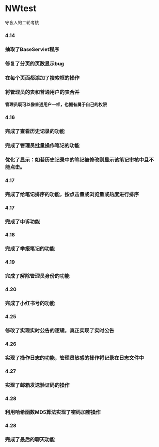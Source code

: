 # NWtest
守夜人的二轮考核
### 4.14
### 抽取了BaseServlet程序
### 修复了分页的页数显示bug
### 在每个页面都添加了搜索框的操作
### 将管理员的表和普通用户的表合并
#### 管理员既可以像普通用户一样，也拥有属于自己的权限
### 4.16
### 完成了查看历史记录的功能
### 完成了管理员批量操作笔记的功能
### 优化了显示：如若历史记录中的笔记被修改则显示该笔记审核中且不能点击。
### 4.17
### 完成了给笔记排序的功能，按点击量或浏览量或热度进行排序
### 4.17
### 完成了申诉功能
### 4.18
### 完成了举报笔记的功能
### 4.19
### 完成了解除管理员身份的功能
### 4.20
### 完成了小红书号的功能
### 4.25
### 修改了实现实时公告的逻辑，真正实现了实时公告
### 4.26
### 实现了操作日志的功能，管理员敏感的操作将记录在日志文件中
### 4.27
### 实现了邮箱发送验证码的操作
### 4.28
### 利用哈希函数MD5算法实现了密码加密操作
### 4.28
### 完成了最后的聊天功能
